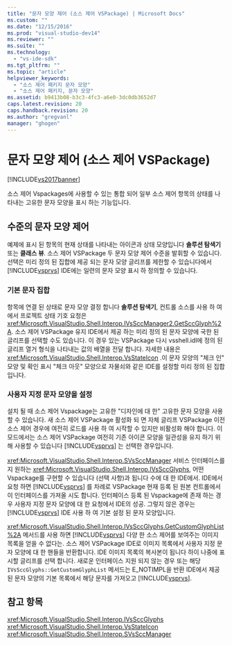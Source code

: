 ```yaml
---
title: "문자 모양 제어 (소스 제어 VSPackage) | Microsoft Docs"
ms.custom: ""
ms.date: "12/15/2016"
ms.prod: "visual-studio-dev14"
ms.reviewer: ""
ms.suite: ""
ms.technology: 
  - "vs-ide-sdk"
ms.tgt_pltfrm: ""
ms.topic: "article"
helpviewer_keywords: 
  - "소스 제어 패키지 문자 모양"
  - "소스 제어 패키지, 문자 모양"
ms.assetid: b9413b08-b3c3-4fc3-a6e0-3dc0db3652d7
caps.latest.revision: 20
caps.handback.revision: 20
ms.author: "gregvanl"
manager: "ghogen"
---
```

# 문자 모양 제어 (소스 제어 VSPackage)
[!INCLUDE[vs2017banner](../../code-quality/includes/vs2017banner.md)]

소스 제어 Vspackages에 사용할 수 있는 통합 되어 일부 소스 제어 항목의 상태를 나타내는 고유한 문자 모양을 표시 하는 기능입니다.  
  
## 수준의 문자 모양 제어  
 예제에 표시 된 항목의 현재 상태를 나타내는 아이콘과 상태 모양입니다  **솔루션 탐색기** 또는  **클래스 뷰**.  소스 제어 VSPackage 두 문자 모양 제어 수준을 발휘할 수 있습니다.  선택은 미리 정의 된 집합에 제공 되는 문자 모양 글리프를 제한할 수 있습니다에서 [!INCLUDE[vsprvs](../../code-quality/includes/vsprvs_md.md)] IDE에는 일련의 문자 모양 표시 하 정의할 수 있습니다.  
  
### 기본 문자 집합  
 항목에 연결 된 상태로 문자 모양 결정 합니다  **솔루션 탐색기**, 컨트롤 소스를 사용 하 여에서 프로젝트 상태 기호 요청은 <xref:Microsoft.VisualStudio.Shell.Interop.IVsSccManager2.GetSccGlyph%2A>.  소스 제어 VSPackage 유지 IDE에서 제공 하는 미리 정의 된 문자 모양에 국한 된 글리프를 선택할 수도 있습니다.  이 경우 있는 VSPackage 다시 vsshell.idl에 정의 된 글리프 열거 형식을 나타내는 값의 배열을 전달 합니다.  자세한 내용은 <xref:Microsoft.VisualStudio.Shell.Interop.VsStateIcon> .이 문자 모양의 "체크 인" 모양 및 확인 표시 "체크 아웃" 모양으로 자물쇠와 같은 IDE를 설정할 미리 정의 된 집합입니다.  
  
### 사용자 지정 문자 모양을 설정  
 설치 될 때 소스 제어 Vspackage는 고유한 "디자인에 대 한" 고유한 문자 모양을 사용할 수 있습니다.  새 소스 제어 VSPackage 활성화 되 면 자체 글리프 VSPackage 이전 소스 제어 경우에 여전히 로드를 사용 하 여 시작할 수 있지만 비활성화 해야 합니다.  이 모드에서는 소스 제어 VSPackage 여전히 기존 아이콘 모양을 일관성을 유지 하기 위해 사용할 수 있습니다 [!INCLUDE[vsprvs](../../code-quality/includes/vsprvs_md.md)] 는 선택한 경우입니다.  
  
 <xref:Microsoft.VisualStudio.Shell.Interop.SVsSccManager> 서비스 인터페이스를 지 원하는 <xref:Microsoft.VisualStudio.Shell.Interop.IVsSccGlyphs>, 어떤 Vspackage를 구현할 수 있습니다 \(선택 사항\)과 됩니다 수에 대 한 IDE에서.  IDE에서 요청 하면 [!INCLUDE[vsprvs](../../code-quality/includes/vsprvs_md.md)] 를 차례로 VSPackage 현재 등록 된 원본 컨트롤에서이 인터페이스를 가져올 시도 합니다.  인터페이스 등록 된 Vspackage에 존재 하는 경우 사용자 지정 문자 모양에 대 한 요청에서 IDE의 성공. 그렇지 않은 경우는 [!INCLUDE[vsprvs](../../code-quality/includes/vsprvs_md.md)] IDE 사용 하 여 기본 설정 된 문자 모양입니다.  
  
 <xref:Microsoft.VisualStudio.Shell.Interop.IVsSccGlyphs.GetCustomGlyphList%2A> 메서드를 사용 하면 [!INCLUDE[vsprvs](../../code-quality/includes/vsprvs_md.md)] 다양 한 소스 제어를 보여주는 이미지 목록을 얻을 수 없다는.  소스 제어 VSPackage IDE로 이미지 목록에서 사용자 지정 문자 모양에 대 한 핸들을 반환합니다.  IDE 이미지 목록의 복사본이 됩니다 하이 나중에 표시할 글리프를 선택 합니다.  새로운 인터페이스 지원 되지 않는 경우 또는 해당 `IVsSccGlyphs::GetCustomGlyphList` 메서드는 E\_NOTIMPL을 반환 IDE에서 제공 된 문자 모양의 기본 목록에서 해당 문자를 가져오고 [!INCLUDE[vsprvs](../../code-quality/includes/vsprvs_md.md)].  
  
## 참고 항목  
 <xref:Microsoft.VisualStudio.Shell.Interop.IVsSccGlyphs>   
 <xref:Microsoft.VisualStudio.Shell.Interop.VsStateIcon>   
 <xref:Microsoft.VisualStudio.Shell.Interop.SVsSccManager>